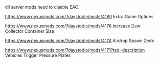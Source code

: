 dll server mods need to disable EAC.


https://www.nexusmods.com/7daystodie/mods/4180    Extra Game Options

https://www.nexusmods.com/7daystodie/mods/4176 Increase Dew Collector Container Size

https://www.nexusmods.com/7daystodie/mods/4174  Airdrop Spawn Zeds

https://www.nexusmods.com/7daystodie/mods/4171?tab=description Vehicles Trigger Pressure Plates
